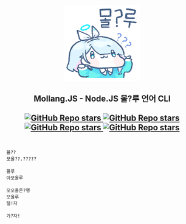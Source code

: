 <h2 align="center">
  <br>
  <img src="https://raw.githubusercontent.com/ArpaAP/mollang/master/mollu.gif" width="200"></img>
  <br>
  <br>
  <span>Mollang.JS - Node.JS 몰?루 언어 CLI</span>
  <br>
  <br>
  <a href="https://github.com/ArpaAP/mollang">
    <img alt="GitHub Repo stars" src="https://img.shields.io/badge/docs-1.1-informational?style=for-the-badge&logo=github">
  </a>
  <a href="https://github.com/ArpaAP/mollang">
    <img alt="GitHub Repo stars" src="https://img.shields.io/github/stars/arpaap/mollang?style=for-the-badge&logo=github">
  </a>
  <a href="https://www.npmjs.com/package/mollang-core">
    <img alt="GitHub Repo stars" src="https://img.shields.io/npm/v/mollang-core?style=for-the-badge&logo=npm&label=CORE NPM">
  </a>
  <a href="https://www.npmjs.com/package/mollang-core">
    <img alt="GitHub Repo stars" src="https://img.shields.io/npm/v/mollang?style=for-the-badge&logo=npm&label=CLI NPM">
  </a>
  <br>
  <br>
</h2>

```
몰??
모올??.?????

몰루
아모올루

모오올은?행
모올루
털!자

가?자!
```
